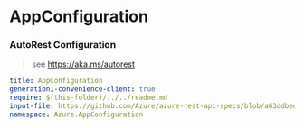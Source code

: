 # AppConfiguration
### AutoRest Configuration
> see https://aka.ms/autorest

``` yaml
title: AppConfiguration
generation1-convenience-client: true
require: $(this-folder)/../../readme.md
input-file: https://github.com/Azure/azure-rest-api-specs/blob/a63ddbed578f026d4e140345d240eff90cdd67ce/specification/appconfiguration/data-plane/Microsoft.AppConfiguration/stable/1.0/appconfiguration.json
namespace: Azure.AppConfiguration
```
